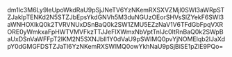 dm1lc3M6Ly9leUpoWkdRaU9pSjJNeTV6YzNKemRXSXVZMjl0SWl3aWRpSTZJaklpTENKd2N5STZJbEpsYkdGNVh5M3duNGUzOEorSHVsSlZYekF6SWl3aWNHOXlkQ0k2TVRVNUxDSnBaQ0k2SW1ZMU5EZzNaV1V6TFdGbFpqVXRORE0yWmkxaFpHWTVMVFkzTTJJeFlXWmxNbVptTnlJc0ltRnBaQ0k2SWpBaUxDSnVaWFFpT2lKM2N5SXNJblI1Y0dVaU9pSWlMQ0pvYjNOMElqb2lJaXdpY0dGMGFDSTZJaTl6YzNKemRXSWlMQ0owYkhNaU9pSjBiSE1pZlE9PQo=